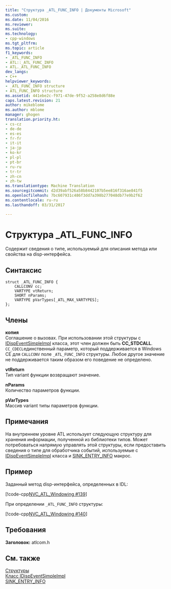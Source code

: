 ```yaml
---
title: "Структура _ATL_FUNC_INFO | Документы Microsoft"
ms.custom: 
ms.date: 11/04/2016
ms.reviewer: 
ms.suite: 
ms.technology:
- cpp-windows
ms.tgt_pltfrm: 
ms.topic: article
f1_keywords:
- _ATL_FUNC_INFO
- ATL::_ATL_FUNC_INFO
- ATL._ATL_FUNC_INFO
dev_langs:
- C++
helpviewer_keywords:
- _ATL_FUNC_INFO structure
- ATL_FUNC_INFO structure
ms.assetid: 441ebe2c-f971-47de-9f52-a258e8d6f88e
caps.latest.revision: 21
author: mikeblome
ms.author: mblome
manager: ghogen
translation.priority.ht:
- cs-cz
- de-de
- es-es
- fr-fr
- it-it
- ja-jp
- ko-kr
- pl-pl
- pt-br
- ru-ru
- tr-tr
- zh-cn
- zh-tw
ms.translationtype: Machine Translation
ms.sourcegitcommit: d2d39abf526a58b8442107b5ee816f316ae841f5
ms.openlocfilehash: 7bc607931c486f3dd7a398b277048db77e9b2f62
ms.contentlocale: ru-ru
ms.lasthandoff: 03/31/2017

---
```

# <a name="atlfuncinfo-structure"></a>Структура _ATL_FUNC_INFO
Содержит сведения о типе, используемый для описания метода или свойства на disp-интерфейса.  
  
## <a name="syntax"></a>Синтаксис  
  
```
struct _ATL_FUNC_INFO {
    CALLCONV cc;
    VARTYPE vtReturn;
    SHORT nParams;
    VARTYPE pVarTypes[_ATL_MAX_VARTYPES];
};
```  
  
## <a name="members"></a>Члены  
 **копия**  
 Соглашение о вызовах. При использовании этой структуры с [IDispEventSimpleImpl](../../atl/reference/idispeventsimpleimpl-class.md) класса, этот член должен быть **CC_STDCALL**. `CC_CDECL`единственный параметр, который поддерживается в Windows CE для `CALLCONV` поле `_ATL_FUNC_INFO` структуры. Любое другое значение не поддерживается таким образом его поведение не определено.  
  
 **vtReturn**  
 Тип variant функции возвращают значение.  
  
 **nParams**  
 Количество параметров функции.  
  
 **pVarTypes**  
 Массив variant типы параметров функции.  
  
## <a name="remarks"></a>Примечания  
 На внутреннем уровне ATL использует следующую структуру для хранения информации, полученной из библиотеки типов. Может потребоваться напрямую управлять этой структуры, если предоставить сведения о типе для обработчика событий, используемые с [IDispEventSimpleImpl](../../atl/reference/idispeventsimpleimpl-class.md) класса и [SINK_ENTRY_INFO](composite-control-macros.md#sink_entry_info) макрос.  
  
## <a name="example"></a>Пример  
 Заданный метод disp-интерфейса, определенных в IDL:  
  
 [!code-cpp[NVC_ATL_Windowing #139](../../atl/codesnippet/cpp/atl-func-info-structure_1.idl)]  
  
 При определении `_ATL_FUNC_INFO` структуры:  
  
 [!code-cpp[NVC_ATL_Windowing #140](../../atl/codesnippet/cpp/atl-func-info-structure_2.h)]  
  
## <a name="requirements"></a>Требования  
 **Заголовок:** atlcom.h  
  
## <a name="see-also"></a>См. также  
 [Структуры](../../atl/reference/atl-structures.md)   
 [Класс IDispEventSimpleImpl](../../atl/reference/idispeventsimpleimpl-class.md)   
 [SINK_ENTRY_INFO](composite-control-macros.md#sink_entry_info)






